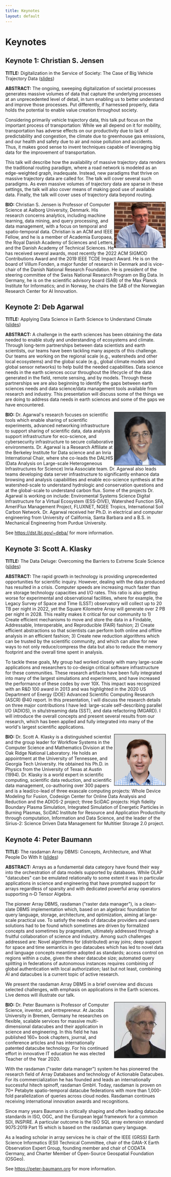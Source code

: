 ```yaml
---
title: Keynotes
layout: default
---
```


# Keynotes

## Keynote 1: Christian S. Jensen

**TITLE:** Digitalization in the Service of Society: The Case of Big Vehicle Trajectory Data ([slides](./assets/slides/SSDBM_2022_Keynote_Jensen.pdf))

**ABSTRACT:** The ongoing, sweeping digitalization of societal processes generates massive volumes of data that capture the underlying processes at an unprecedented level of detail, in turn enabling us to better understand and improve those processes. Put differently, if harnessed properly, data holds the potential to enable value creation throughout society.

Considering primarily vehicle trajectory data, this talk put focus on the important process of transportation: While we all depend on it for mobility, transportation has adverse effects on our productivity due to lack of predictability and congestion, the climate due to greenhouse gas emissions, and our health and safety due to air and noise pollution and accidents. Thus, it makes good sense to invent techniques capable of leveraging big data for the improvement of transportation.

This talk will describe how the availability of massive trajectory data renders the traditional routing paradigm, where a road network is modeled as an edge-weighted graph, inadequate. Instead, new paradigms that thrive on massive trajectory data are called for. The talk will cover several such paradigms. As even massive volumes of trajectory data are sparse in these settings, the talk will also cover means of making good use of available data. Finally, the talk will cover uses of trajectory data beyond routing.

<img src="./assets/images/keynote1.png" align="right" border="1" width="160">

**BIO:** Christian S. Jensen is Professor of Computer Science at Aalborg University, Denmark. His research concerns analytics, including machine learning, data mining, and query processing, and data management, with a focus on temporal and spatio-temporal data. Christian is an ACM and IEEE Fellow, and he is a member of Academia Europaea, the Royal Danish Academy of Sciences and Letters, and the Danish Academy of Technical Sciences. He has received several awards, most recently the 2022 ACM SIGMOD Contributions Award and the 2019 IEEE TCDE Impact Award. He is on the board of Villum Fonden, a major funder of research in Denmark and is vice-chair of the Danish National Research Foundation. He is president of the steering committee of the Swiss National Research Program on Big Data. In Germany, he is on the scientific advisory board (SAB) of the Max Planck Institute for Informatics; and in Norway, he chairs the SAB of the Norwegian Research Center for AI Innovation.


## Keynote 2: Deb Agarwal

**TITLE:** Applying Data Science in Earth Science to Understand Climate ([slides](./assets/slides/SSDBM_2022_Keynote_Agarwal.pdf))

**ABSTRACT:** A challenge in the earth sciences has been obtaining the data needed to enable study and understanding of ecosystems and climate. Through long-term partnerships between data scientists and earth scientists, our teams have been tackling many aspects of this challenge. Our teams are working on the regional scale (e.g., watersheds and other local ecosystems) and the global scale (e.g., global climate models and global sensor networks) to help build the needed capabilities. Data science needs in the earth sciences occur throughout the lifecycle of the data generated in the field, remote sensing, and by models. Through these partnerships we are also beginning to identify the gaps between earth sciences needs and data science/data management tools available from research and industry. This presentation will discuss some of the things we are doing to address data needs in earth sciences and some of the gaps we have encountered.

<img src="./assets/images/keynote2.png" align="right" border="1" width="160">

**BIO:** Dr. Agarwal's research focuses on scientific tools which enable sharing of scientific experiments, advanced networking infrastructure to support sharing of scientific data, data analysis support infrastructure for eco-science, and cybersecurity infrastructure to secure collaborative environments. Dr. Agarwal is a Research Affiliate at the Berkeley Institute for Data science and an Inria International Chair, where she co-leads the DALHIS (Data Analysis on Large-scale Heterogeneous Infrastructures for Science) Inria Associate team. Dr. Agarwal also leads teams developing data server infrastructure to significantly enhance data browsing and analysis capabilities and enable eco-science synthesis at the watershed-scale to understand hydrologic and conservation questions and at the global-scale to understand carbon flux. Some of the projects Dr. Agarwal is working on include: Enviromental Systems Science Digital Infrastructure for a Virtual Ecosystem (ESS-DIVE), Watershed Function SFA, AmeriFlux Management Project, FLUXNET, NGEE Tropics, International Soil Carbon Network. Dr. Agarwal received her Ph.D. in electrical and computer engineering from University of California, Santa Barbara and a B.S. in Mechanical Engineering from Purdue University.

See <https://dst.lbl.gov/~deba/> for more information.


## Keynote 3: Scott A. Klasky

**TITLE:** The Data Deluge: Overcoming the Barriers to Extreme Scale Science ([slides](./assets/slides/SSDBM_2022_Keynote_Klasky.pdf))

**ABSTRACT:** The rapid growth in technology is providing unprecedented opportunities for scientific inquiry. However, dealing with the data produced has resulted in a crisis. Computer speeds are increasing much faster than are storage technology capacities and I/O rates. This ratio is also getting worse for experimental and observational facilities, where for example, the Legacy Survey of Space and Time (LSST) observatory will collect up to 20 TB per night in 2022, yet the Square Kilometre Array will generate over 2 PB per night in 2028. This reality makes it critical for our community to 1) Create efficient mechanisms to move and store the data in a Findable, Addressable, Interoperable, and Reproducible (FAIR) fashion; 2) Create efficient abstractions so that scientists can perform both online and offline analysis in an efficient fashion; 3) Create new reduction algorithms which can be trusted by the scientific community, and which can allow for new ways to not only reduce/compress the data but also to reduce the memory footprint and the overall time spent in analysis.

To tackle these goals, My group had worked closely with many large-scale applications and researchers to co-design critical software infrastructure for these communities. These research artifacts have been fully integrated into many of the largest simulations and experiments, and have increased the performance of these codes by over 10X. This impact was recognized with an R&D 100 award in 2013 and was highlighted in the 2020 US Department of Energy (DOE) Advanced Scientific Computing Research (ASCR) @40 report. In this presentation, I will discuss the research details on three major contributions I have led: large-scale self-describing parallel I/O (ADIOS), in situ/streaming data (SST), and data refactoring (MGARD). I will introduce the overall concepts and present several results from our research, which has been applied and fully integrated into many of the world's largest scientific applications.


<img src="./assets/images/keynote3.png" align="right" border="1" width="160">

**BIO:** Dr. Scott A. Klasky is a distinguished scientist and the group leader for Workflow Systems in the Computer Science and Mathematics Division at the Oak Ridge National Laboratory. He holds an appointment at the University of Tennessee, and Georgia Tech University. He obtained his Ph.D. in Physics from the University of Texas at Austin (1994). Dr. Klasky is a world expert in scientific computing, scientific data reduction, and scientific data management, co-authoring over 300 papers and is a lead/co-lead of three exascale computing projects: Whole Device Modeling for Fusion, Codesign Center for Online Data Analysis and Reduction and the ADIOS-2 project; three SciDAC projects: High fidelity Boundary  Plasma  Simulation, Integrated Simulation of Energetic Particles in Burning Plasmas, SciDAC Institute for Resource and Application Productivity through computation, Information and Data Science, and the leader of the Sirius-2: Science Driven Data Management for Multitier Storage 2.0 project.


## Keynote 4: Peter Baumann

**TITLE:** The rasdaman Array DBMS: Concepts, Architecture, and What People Do With It ([slides](./assets/slides/SSDBM_2022_Keynote_Baumann.pdf))

**ABSTRACT:** Arrays as a fundamental data category have found their way into the orchestration of data models supported by databases. While OLAP "datacubes" can be emulated relationally to some extent it was in particular applications in science and engineering that have prompted support for arrays regardless of sparsity and with dedicated powerful array operators supporting n-D Tensor Algebra.

The pioneer Array DBMS, rasdaman ("raster data manager"), is a clean-slate DBMS implementation which, based on an algebraic foundation for query language, storage, architecture, and optimization, aiming at large-scale practical use. To satisfy the needs of datacube providers and users solutions had to be found which sometimes are driven by formalized concepts and sometimes by pragmatism, ultimately addressed through a fruitful collaboration of science and industry. Among such challenges addressed are: Novel algorithms for (distributed) array joins; deep support for space and time semantics in geo datacubes which has led to novel data and language concepts meantime adopted as standards; access control on regions within a cube, given the sheer datacube size; automated query splitting in federations of autonomous instances requires combining of global authentication with local authorization; last but not least, combining AI and datacubes is a current topic of active research.

We present the rasdaman Array DBMS in a brief overview and discuss selected challenges, with emphasis on applications in the Earth sciences. Live demos will illustrate our talk.

<img src="./assets/images/keynote4.png" align="right" border="1" width="160">

**BIO:** Dr. Peter Baumann is Professor of Computer Science, inventor, and entrepreneur. At Jacobs University in Bremen, Germany he researches on flexible, scalable services for massive multi-dimensional datacubes and their application in science and engineering. In this field he has published 160+ book chapters, journal, and conference articles and has internationally patented datacube technology. For his continued effort in innovative IT education he was elected Teacher of the Year 2020.

With the rasdaman ("raster data manager") system he has pioneered the research field of Array Databases and technology of Actionable Datacubes. For its commercialization he has founded and leads an internationally successful hitech spinoff, rasdaman GmbH. Today, rasdaman is proven on 70+ Petabyte spatio-temporal datacube federations with more than 1,000-fold parallelization of queries across cloud nodes. Rasdaman continues receiving international innovation awards and recognitions.

Since many years Baumann is critically shaping and often leading datacube standards in ISO, OGC, and the European legal framework for a common SDI, INSPIRE. A particular outcome is the ISO SQL array extension standard 9075:2019 Part 15 which is based on the rasdaman query language.

As a leading scholar in array services he is chair of the IEEE (GRSS) Earth Science Informatics (ESI) Technical Committee, chair of the GAIA-X Earth Observation Expert Group, founding member and chair of CODATA Germany, and Charter Member of Open-Source Geospatial Foundation (OSGeo).

See <https://peter-baumann.org> for more information.
